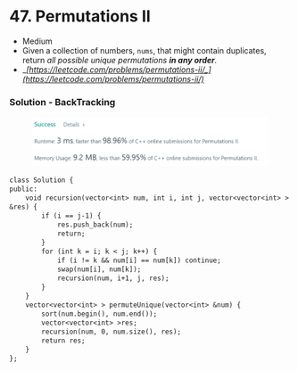 # 47. Permutations II

* Medium
* Given a collection of numbers, `nums`, that might contain duplicates, return _all possible unique permutations **in any order**._
* __[_https://leetcode.com/problems/permutations-ii/_](https://leetcode.com/problems/permutations-ii/)__

### Solution - BackTracking

<figure><img src="../.gitbook/assets/image (2).png" alt=""><figcaption></figcaption></figure>

```
class Solution {
public:
    void recursion(vector<int> num, int i, int j, vector<vector<int> > &res) {
        if (i == j-1) {
            res.push_back(num);
            return;
        }
        for (int k = i; k < j; k++) {
            if (i != k && num[i] == num[k]) continue;
            swap(num[i], num[k]);
            recursion(num, i+1, j, res);
        }
    }
    vector<vector<int> > permuteUnique(vector<int> &num) {
        sort(num.begin(), num.end());
        vector<vector<int> >res;
        recursion(num, 0, num.size(), res);
        return res;
    }
};
```
